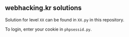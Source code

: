 ## webhacking.kr solutions

Solution for level `XX` can be found in `XX.py` in this repository.

To login, enter your cookie in `phpsessid.py`.
